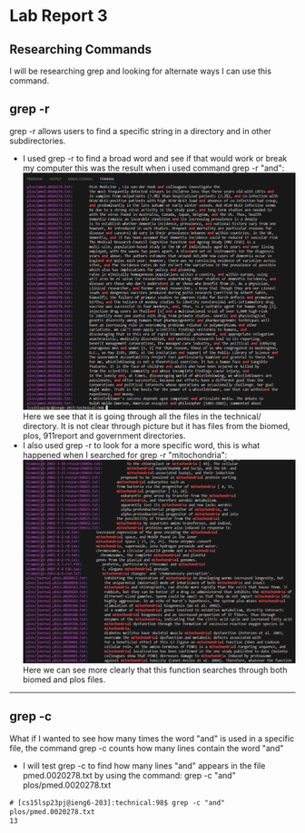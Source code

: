 # Lab Report 3
## Researching Commands
I will be researching grep and looking for alternate ways I can use this command.
## **grep -r**
grep -r allows users to find a specific string in a directory and in other subdirectories.
* I used grep -r to find a broad word and see if that would work or break my computer this was the result when i used command
grep -r "and":
![Image](andexample.png)
Here we see that it is going through all the files in the technical/ directory. It is not clear through picture but it has files from the biomed, plos, 911report and government directories.
* I also used grep -r to look for a more specific word, this is what happened when I searched for grep -r "mitochondria":
![Image](mitochondriaexample.png)
Here we can see more clearly that this function searches through both biomed and plos files. 
---
## **grep -c**
What if I wanted to see how many times the word "and" is used in a specific file, the command grep -c counts how many lines contain the word "and"
* I will test grep -c to find how many lines "and" appears in the file pmed.0020278.txt by using the command: grep -c "and" plos/pmed.0020278.txt
```
# [cs15lsp23pj@ieng6-203]:technical:98$ grep -c "and" plos/pmed.0020278.txt
13
```
